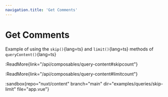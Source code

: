 ```yaml
---
navigation.title: 'Get Comments'
---
```


# Get Comments

Example of using the `skip()`{lang=ts} and `limit()`{lang=ts} methods of `queryContent()`{lang=ts}

:ReadMore{link="/api/composables/query-content#skipcount"}

:ReadMore{link="/api/composables/query-content#limitcount"}

:sandbox{repo="nuxt/content" branch="main" dir="examples/queries/skip-limit" file="app.vue"}
